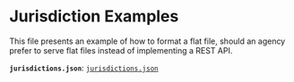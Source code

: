 # Jurisdiction Examples

This file presents an example of how to format a flat file, should an agency prefer to serve flat files instead of implementing a REST API.

**`jurisdictions.json`**: [`jurisdictions.json`](jurisdictions.json)
